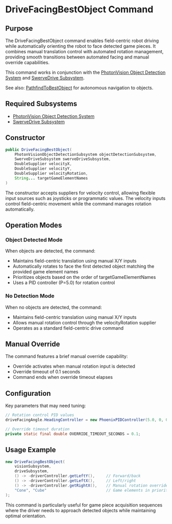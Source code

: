 # DriveFacingBestObject Command

## Purpose
The DriveFacingBestObject command enables field-centric robot driving while automatically orienting the robot to face detected game pieces. It combines manual translation control with automated rotation management, providing smooth transitions between automated facing and manual override capabilities.

This command works in conjunction with the [PhotonVision Object Detection System](../subsystems/vision/objectdetection.md) and [SwerveDrive Subsystem](../subsystems/swerve.md).

See also: [PathfindToBestObject](./pathfindtobestobject.md) for autonomous navigation to objects.

## Required Subsystems
- [PhotonVision Object Detection System](../subsystems/vision/objectdetection.md)
- [SwerveDrive Subsystem](../subsystems/swerve.md)

## Constructor
```java
public DriveFacingBestObject(
    PhotonVisionObjectDetectionSubsystem objectDetectionSubsystem,
    SwerveDriveSubsystem swerveDriveSubsystem,
    DoubleSupplier velocityX,
    DoubleSupplier velocityY,
    DoubleSupplier velocityRotation,
    String... targetGameElementNames
)
```

The constructor accepts suppliers for velocity control, allowing flexible input sources such as joysticks or programmatic values. The velocity inputs control field-centric movement while the command manages rotation automatically.

## Operation Modes

### Object Detected Mode
When objects are detected, the command:
- Maintains field-centric translation using manual X/Y inputs
- Automatically rotates to face the first detected object matching the provided game element names
- Prioritizes objects based on the order of targetGameElementNames
- Uses a PID controller (P=5.0) for rotation control

### No Detection Mode
When no objects are detected, the command:
- Maintains field-centric translation using manual X/Y inputs
- Allows manual rotation control through the velocityRotation supplier
- Operates as a standard field-centric drive command

## Manual Override
The command features a brief manual override capability:
- Override activates when manual rotation input is detected
- Override timeout of 0.1 seconds
- Command ends when override timeout elapses

## Configuration
Key parameters that may need tuning:
```java
// Rotation control PID values
driveFacingAngle.HeadingController = new PhoenixPIDController(5.0, 0, 0.0);

// Override timeout duration
private static final double OVERRIDE_TIMEOUT_SECONDS = 0.1;
```

## Usage Example
```java
new DriveFacingBestObject(
    visionSubsystem,
    driveSubsystem,
    () -> -driverController.getLeftY(),     // Forward/back
    () -> -driverController.getLeftX(),     // Left/right
    () -> -driverController.getRightX(),    // Manual rotation override
    "Cone", "Cube"                          // Game elements in priority order
);
```

This command is particularly useful for game piece acquisition sequences where the driver needs to approach detected objects while maintaining optimal orientation.
